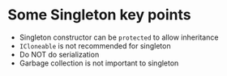 # Some Singleton key points
- Singleton constructor can be `protected` to allow inheritance
- `ICloneable` is not recommended for singleton
- Do NOT do serialization
- Garbage collection is not important to singleton
